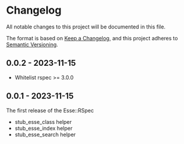 # Changelog

All notable changes to this project will be documented in this file.

The format is based on [Keep a Changelog](https://keepachangelog.com/en/1.0.0/), and this project adheres to [Semantic Versioning](https://semver.org/spec/v2.0.0.html).

## 0.0.2 - 2023-11-15
* Whitelist rspec >= 3.0.0

## 0.0.1 - 2023-11-15
The first release of the Esse::RSpec
* stub_esse_class helper
* stub_esse_index helper
* stub_esse_search helper

